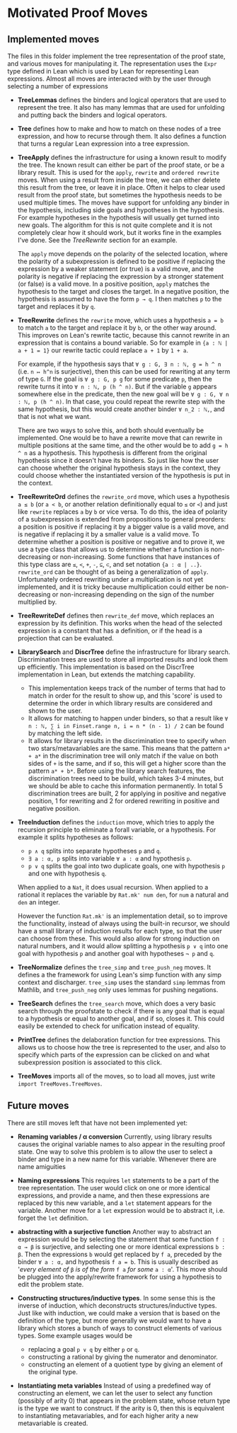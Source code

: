 # Motivated Proof Moves

## Implemented moves

The files in this folder implement the tree representation of the proof state, and various moves for manipulating it. The representation uses the `Expr` type defined in Lean which is used by Lean for representing Lean expressions. Almost all moves are interacted with by the user through selecting a number of expressions

- **TreeLemmas** defines the binders and logical operators that are used to represent the tree. It also has many lemmas that are used for unfolding and putting back the binders and logical operators.

- **Tree** defines how to make and how to match on these nodes of a tree expression, and how to recurse through them. It also defines a function that turns a regular Lean expression into a tree expression.

- **TreeApply** defines the infrastructure for using a known result to modify the tree. The known result can either be part of the proof state, or be a library result. This is used for the `apply`, `rewrite` and `ordered rewrite` moves. When using a result from inside the tree, we can either delete this result from the tree, or leave it in place. Often it helps to clear used result from the proof state, but sometimes the hypothesis needs to be used multiple times. The moves have support for unfolding any binder in the hypothesis, including side goals and hypotheses in the hypothesis. For example hypotheses in the hypothesis will usually get turned into new goals. The algorithm for this is not quite complete and it is not completely clear how it should work, but it works fine in the examples I've done. See the *TreeRewrite* section for an example.

    The `apply` move depends on the polarity of the selected location, where the polarity of a subexpression is defined to be positive if replacing the expression by a weaker statement (or true) is a valid move, and the polarity is negative if replacing the expression by a stronger statement (or false) is a valid move. In a positive position, `apply` matches the hypothesis to the target and closes the target. In a negative position, the hypothesis is assumed to have the form `p → q`. I then matches `p` to the target and replaces it by `q`.

- **TreeRewrite** defines the `rewrite` move, which uses a hypothesis `a = b` to match `a` to the target and replace it by `b`, or the other way around. This improves on Lean's rewrite tactic, because this cannot rewrite in an expression that is contains a bound variable. So for example in `{a : ℕ | a + 1 = 1}` our rewrite tactic could replace `a + 1` by `1 + a`.

    For example, if the hypothesis says that `∀ g : G, ∃ n : ℕ, g = h ^ n` (i.e. `n ↦ h^n` is surjective), then this can be used for rewriting at any term of type `G`. If the goal is `∀ g : G, p g` for some predicate `p`, then the rewrite turns it into `∀ n : ℕ, p (h ^ n)`. But if the variable `g` appears somewhere else in the predicate, then the new goal will be `∀ g : G, ∀ n : ℕ, p (h ^ n)`. In that case, you could repeat the rewrite step with the same hypothesis, but this would create another binder `∀ n_2 : ℕ,`, and that is not what we want.
    
    There are two ways to solve this, and both should eventually be implemented. One would be to have a rewrite move that can rewrite in multiple positions at the same time, and the other would be to add `g = h ^ n` as a hypothesis. This hypothesis is different from the original hypothesis since it doesn't have its binders. So just like how the user can choose whether the original hypothesis stays in the context, they could choose whether the instantiated version of the hypothesis is put in the context.

- **TreeRewriteOrd** defines the `rewrite_ord` move, which uses a hypothesis `a ≤ b` (or `a < b`, or another relation definitionally equal to `≤` or `<`) and just like `rewrite` replaces `a` by `b` or vice versa. To do this, the idea of polarity of a subexpression is extended from propositions to general preorders: a position is positive if replacing it by a bigger value is a valid move, and is negative if replacing it by a smaller value is a valid move. To determine whether a position is positive or negative and to prove it, we use a type class that allows us to determine whether a function is non-decreasing or non-increasing. Some functions that have instances of this type class are `≤`, `<`, `+`, `-`, `⊆`, `⊂`, and set notation `{a : α | ..}`. `rewrite_ord` can be thought of as being a generalization of `apply`. Unfortunately ordered rewriting under a multiplication is not yet implemented, and it is tricky because multiplication could either be non-decreasing or non-increasing depending on the sign of the number multiplied by.

- **TreeRewriteDef** defines then `rewrite_def` move, which replaces an expression by its definition. This works when the head of the selected expression is a constant that has a definition, or if the head is a projection that can be evaluated.

- **LibrarySearch** and **DiscrTree** define the infrastructure for library search. Discrimination trees are used to store all imported results and look them up efficiently. This implementation is based on the DiscrTree implementation in Lean, but extends the matching capability.
    - This implementation keeps track of the number of terms that had to match in order for the result to show up, and this 'score' is used to determine the order in which library results are considered and shown to the user.
    - It allows for matching to happen under binders, so that a result like `∀ n : ℕ, ∑ i in Finset.range n, i = n * (n - 1) / 2` can be found by matching the left side.
    - It allows for library results in the discrimination tree to specify when two stars/metavariables are the same. This means that the pattern `a* + a*` in the discrimination tree will only match if the value on both sides of `+` is the same, and if so, this will get a higher score than the pattern `a* + b*`.
    Before using the library search features, the discrimination trees need to be build, which takes 3-4 minutes, but we should be able to cache this information permanently.
    In total 5 discrimination trees are built, 2 for applying in positive and negative position, 1 for rewriting and 2 for ordered rewriting in positive and negative position.

- **TreeInduction** defines the `induction` move, which tries to apply the recursion principle to eliminate a forall variable, or a hypothesis. For example it splits hypotheses as follows:

    - `p ∧ q` splits into separate hypotheses `p` and `q`.
    - `∃ a : α, p` splits into variable `∀ a : α` and hypothesis `p`.
    - `p ∨ q` splits the goal into two duplicate goals, one with hypothesis `p` and one with hypothesis `q`.

    When applied to a `Nat`, it does usual recursion. When applied to a rational it replaces the variable by `Rat.mk' num den`, for `num` a natural and `den` an integer.

    However the function `Rat.mk'` is an implementation detail, so to improve the functionality, instead of always using the built-in recursor, we should have a small library of induction results for each type, so that the user can choose from these. This would also allow for strong induction on natural numbers, and it would allow splitting a hypothesis `p ∨ q` into one goal with hypothesis `p` and another goal with hypotheses `¬ p` and `q`.

- **TreeNormalize** defines the `tree_simp` and `tree_push_neg` moves. It defines a the framework for using Lean's simp function with any simp context and discharger. `tree_simp` uses the standard `simp` lemmas from Mathlib, and `tree_push_neg` only uses lemmas for pushing negations.

- **TreeSearch** defines the `tree_search` move, which does a very basic search through the proofstate to check if there is any goal that is equal to a hypothesis or equal to another goal, and if so, closes it. This could easily be extended to check for unification instead of equality.

- **PrintTree** defines the delaboration function for tree expressions. This allows us to choose how the tree is represented to the user, and also to specify which parts of the expression can be clicked on and what subexpression position is associated to this click.

- **TreeMoves** imports all of the moves, so to load all moves, just write `import TreeMoves.TreeMoves`.

## Future moves
There are still moves left that have not been implemented yet:

- **Renaming variables / α conversion** Currently, using library results causes the original variable names to also appear in the resulting proof state. One way to solve this problem is to allow the user to select a binder and type in a new name for this variable. Whenever there are name amiguities

- **Naming expressions** This requires `let` statements to be a part of the tree representation. The user would click on one or more identical expressions, and provide a name, and then these expressions are replaced by this new variable, and a `let` statement appears for the variable. Another move for a `let` expression would be to abstract it, i.e. forget the `let` definition.

- **abstracting with a surjective function** Another way to abstract an expression would be by selecting the statement that some function `f : α → β` is surjective, and selecting one or more identical expressions `b : β`. Then the expressions `b` would get replaced by `f a`, preceded by the binder `∀ a : α,` and hypothesis `f a = b`. This is usually described as '*every element of* `β` *is of the form* `f a` *for some* `a : α`'. This move should be plugged into the apply/rewrite framework for using a hypothesis to edit the problem state.

- **Constructing structures/inductive types**. In some sense this is the inverse of induction, which deconstructs structures/inductive types. Just like with induction, we could make a version that is based on the definition of the type, but more generally we would want to have a library which stores a bunch of ways to construct elements of various types. Some example usages would be
    - replacing a goal `p ∨ q` by either `p` or `q`.
    - constructing a rational by giving the numerator and denominator.
    - constructing an element of a quotient type by giving an element of the original type.
    
- **Instantiating meta variables** Instead of using a predefined way of constructing an element, we can let the user to select any function (possibly of arity 0) that appears in the problem state, whose return type is the type we want to construct. If the arity is 0, then this is equivalent to instantiating metavariables, and for each higher arity a new metavariable is created.

